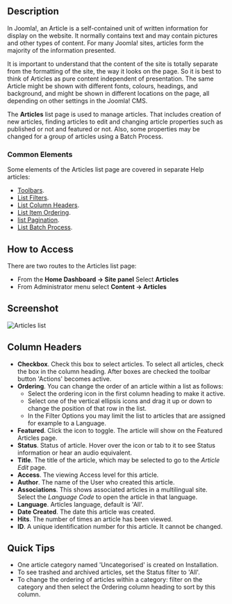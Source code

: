 <!-- Filename: Help4.x:Articles / Display title: Articles -->

## Description

In Joomla!, an Article is a self-contained unit of written information for
display on the website. It normally contains text and may contain pictures
and other types of content. For many Joomla! sites, articles form the majority
of the information presented.

It is important to understand that the content of the site is totally separate
from the formatting of the site, the way it looks on the page. So it is best
to think of Articles as pure content independent of presentation. The same
Article might be shown with different fonts, colours, headings, and background,
and might be shown in different locations on the page, all depending on other
settings in the Joomla! CMS.

The **Articles** list page is used to manage articles. That includes creation
of new articles, finding articles to edit and changing article properties
such as published or not and featured or not. Also, some properties may be
changed for a group of articles using a Batch Process.

### Common Elements

Some elements of the Articles list page are covered in separate Help articles:

* [Toolbars](jdocmanual?article=help/common-elements/toolbars "").
* [List Filters](jdocmanual?article=help/common-elements/list-filters "").
* [List Column Headers](jdocmanual?article=help/common-elements/list-column-headers "").
* [List Item Ordering](jdocmanual?article=help/common-elements/list-ordering "").
* [list Pagination](jdocmanual?article=help/common-elements/list-pagination "").
* [List Batch Process](jdocmanual?article=help/common-elements/list-batch-process "").

## How to Access

There are two routes to the Articles list page:
* From the **Home Dashboard → Site panel** Select **Articles**
* From Administrator menu select **Content → Articles**

## Screenshot

![Articles list](../../../en/images/articles/articles-list.png "Articles list")

## Column Headers

- **Checkbox**. Check this box to select articles. To select all
  articles, check the box in the column heading. After boxes are checked
  the toolbar button 'Actions' becomes active.
- **Ordering**. You can change the order of an article within a list as
  follows:
  - Select the ordering icon <i class="fa-solid fa-sort"></i> in the first
  column heading to make it active.
  - Select one of the vertical ellipsis icons <span class="icon-ellipsis-v"></span>
    and drag it up or down to change the position of that row in the list.
  - In the Filter Options you may limit the list to articles that are
    assigned for example to a Language.
- **Featured**. Click the icon to toggle. The article will show on the
  Featured Articles page.
- **Status**. Status of article. Hover over the icon or tab to it to see
  Status information or hear an audio equivalent.
- **Title**. The title of the article, which may be selected to go to the
  *Article Edit* page.
- **Access**. The viewing Access level for this article.
- **Author**. The name of the User who created this article.
- **Associations**. This shows associated articles in a multilingual site.
  Select the *Language Code* to open the article in that language.
- **Language**. Articles language, default is 'All'.
- **Date Created**. The date this article was created.
- **Hits**. The number of times an article has been viewed.
- **ID**. A unique identification number for this article. It cannot be changed.

## Quick Tips

- One article category named 'Uncategorised' is created on Installation.
- To see trashed and archived articles, set the Status filter to 'All'.
- To change the ordering of articles within a category: filter on the
  category and then select the Ordering column heading to sort by this column.
